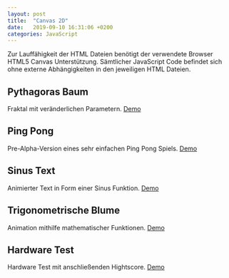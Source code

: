 ```yaml
---
layout: post
title:  "Canvas 2D"
date:   2019-09-10 16:31:06 +0200
categories: JavaScript
---
```

Zur Lauffähigkeit der HTML Dateien benötigt der verwendete Browser HTML5 Canvas Unterstützung. Sämtlicher JavaScript Code befindet sich ohne externe Abhängigkeiten in den jeweiligen HTML Dateien.

## Pythagoras Baum
Fraktal mit veränderlichen Parametern. [Demo](https://private-ant.glitch.me/ "Glitch Website")

## Ping Pong
Pre-Alpha-Version eines sehr einfachen Ping Pong Spiels. [Demo](https://curse-cousin-1.glitch.me/ "Glitch Website")

## Sinus Text
Animierter Text in Form einer Sinus Funktion. [Demo](https://codepen.io/k3yro/project/full/AoYVqJ "Codepen Website")

## Trigonometrische Blume
Animation mithilfe mathematischer Funktionen. [Demo](https://www.w3schools.com/code/tryit.asp?filename=G5P2CP9ENN4A "W3Schools Website")

## Hardware Test
Hardware Test mit anschließenden Hightscore. [Demo](https://www.w3schools.com/code/tryit.asp?filename=G5P2P7N5SYZ9 "W3Schools Website")

